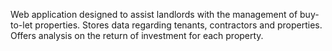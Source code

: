 Web application designed to assist landlords with the management of buy-to-let properties. Stores data regarding tenants, contractors and properties. Offers analysis on the return of investment for each property.
